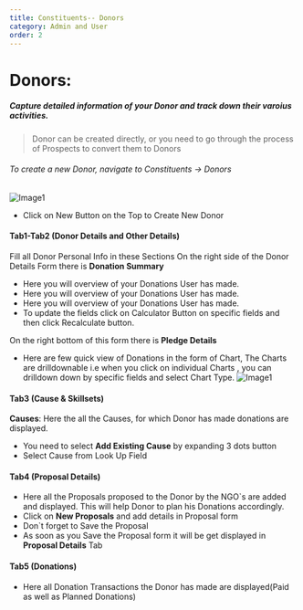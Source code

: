 ```yaml
---
title: Constituents-- Donors
category: Admin and User
order: 2
---
```


# Donors:
##### Capture detailed information of your Donor and track down their varoius activities.
>Donor can be created directly, or you need to go through the process of Prospects to convert them to Donors

###### To create a new Donor, navigate to Constituents -> Donors
![Image1](..\..\images\donor1.png)

* Click on New Button on the Top to Create New Donor

#### Tab1-Tab2 (Donor Details and Other Details)
Fill all Donor Personal Info in these Sections
On the right side of the Donor Details Form there is **Donation Summary**
* Here you will overview of your Donations User has made.
* Here you will overview of your Donations User has made.
* Here you will overview of your Donations User has made.
* To update the fields click on Calculator Button on specific fields and then click Recalculate button.

On the right bottom of this form there is **Pledge Details**
* Here are few quick view of Donations in the form of Chart, The Charts are   drilldownable i.e when you click on individual Charts , you can drilldown   down by specific fields and select Chart Type. 
![Image1](..\..\images\donor1.png)


#### Tab3 (Cause & Skillsets)
**Causes**: Here the all the Causes, for which Donor has made donations are displayed.
 * You need to select **Add Existing Cause** by expanding 3 dots button 
 * Select Cause from Look Up Field
 
#### Tab4 (Proposal Details)
* Here all the Proposals proposed to the Donor by the NGO`s are added and displayed. This will help Donor to plan his Donations accordingly.
* Click on **New Proposals** and add details in Proposal form
* Don`t forget to Save the Proposal
* As soon as you Save the Proposal form it will be get displayed in **Proposal Details** Tab

#### Tab5 (Donations)
* Here all Donation Transactions the Donor has made are displayed(Paid as well as Planned Donations)

